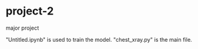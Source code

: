 # project-2
major project

"Untitled.ipynb" is used to train the model.
"chest_xray.py" is the main file.
